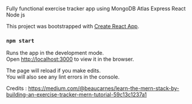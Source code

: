 Fully functional exercise tracker app using MongoDB Atlas Express React Node js

This project was bootstrapped with [Create React App](https://github.com/facebook/create-react-app).

### `npm start`

Runs the app in the development mode.<br />
Open [http://localhost:3000](http://localhost:3000) to view it in the browser.

The page will reload if you make edits.<br />
You will also see any lint errors in the console.

Credits : https://medium.com/@beaucarnes/learn-the-mern-stack-by-building-an-exercise-tracker-mern-tutorial-59c13c1237a1
